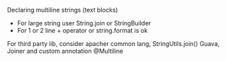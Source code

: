 Declaring multiline strings (text blocks)
* For large string user String.join or StringBuilder
* For 1 or 2 line + operator or string.format is ok


For third party lib, consider apacher common lang, StringUtils.join()
Guava, Joiner and custom annotation @Multiline